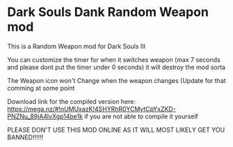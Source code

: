 # Dark Souls Dank Random Weapon mod
This is a Random Weapon mod for Dark Souls III<br />

You can customize the timer for when it switches weapon (max 7 seconds and please dont put the timer under 0 seconds) it will destroy the mod sorta<br />

The Weapon icon won't Change when the weapon changes (Update for that comming at some point<br />

Download link for the compiled version here: https://mega.nz/#!nUMUxazK!4SHYRhR0YCMytCpYxZKD-PNZNu_89jA4lvXgp14be1k if you are not able to compile it yourself<br />

PLEASE DON'T USE THIS MOD ONLINE AS IT WILL MOST LIKELY  GET YOU BANNED!!!!!!
